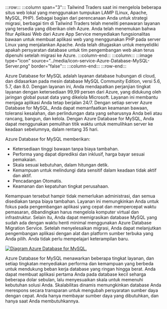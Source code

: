 :::row:::
  :::column span="3":::
Tailwind Traders saat ini mengelola beberapa situs web lokal yang menggunakan tumpukan LAMP (Linux, Apache, MySQL, PHP). Sebagai bagian dari perencanaan Anda untuk strategi migrasi, berbagai tim di Tailwind Traders telah meneliti penawaran layanan yang tersedia yang diberikan oleh Azure. Anda telah menemukan bahwa fitur Aplikasi Web dari Azure App Service menyediakan fungsionalitas bawaan untuk membuat aplikasi web yang menggunakan PHP pada server Linux yang menjalankan Apache. Anda telah ditugaskan untuk menyelidiki apakah persyaratan database untuk tim pengembangan web akan terus dipenuhi setelah migrasi ke Azure.
  :::column-end:::
  :::column:::
    :::image type="icon" source="../media/icon-service-Azure-Database-MySQL-Server.png" border="false":::
  :::column-end:::
:::row-end:::

Azure Database for MySQL adalah layanan database hubungan di cloud, dan didasarkan pada mesin database MySQL Community Edition, versi 5.6, 5.7, dan 8.0. Dengan layanan ini, Anda mendapatkan perjanjian tingkat layanan dengan ketersediaan 99,99 persen dari Azure, yang didukung oleh jaringan global pusat data yang dikelola Microsoft. Layanan ini membantu menjaga aplikasi Anda tetap berjalan 24/7. Dengan setiap server Azure Database for MySQL, Anda dapat memanfaatkan keamanan bawaan, toleransi kesalahan, dan perlindungan data yang seharusnya Anda beli atau rancang, bangun, dan kelola. Dengan Azure Database for MySQL, Anda dapat menggunakan pemulihan titik waktu untuk memulihkan server ke keadaan sebelumnya, dalam rentang 35 hari.

Azure Database for MySQL memberikan:

- Ketersediaan tinggi bawaan tanpa biaya tambahan.
- Performa yang dapat diprediksi dan inklusif, harga bayar sesuai pemakaian.
- Skala sesuai kebutuhan, dalam hitungan detik.
- Kemampuan untuk melindungi data sensitif dalam keadaan tidak aktif dan aktif.
- Pencadangan Otomatis.
- Keamanan dan kepatuhan tingkat perusahaan.

Kemampuan tersebut hampir tidak memerlukan administrasi, dan semua disediakan tanpa biaya tambahan. Layanan ini memungkinkan Anda untuk fokus pada pengembangan aplikasi yang cepat dan mempercepat waktu pemasaran, dibandingkan harus mengelola komputer virtual dan infrastruktur. Selain itu, Anda dapat memigrasikan database MySQL yang sudah ada dengan waktu henti minimal menggunakan Azure Database Migration Service. Setelah menyelesaikan migrasi, Anda dapat melanjutkan pengembangan aplikasi dengan alat dan platform sumber terbuka yang Anda pilih. Anda tidak perlu mempelajari keterampilan baru.

[![Diagram Azure Database for MySQL.](../media/azure-db-for-mysql-conceptual-diagram.png)](../media/azure-db-for-mysql-conceptual-diagram-expanded.png#lightbox)

Azure Database for MySQL menawarkan beberapa tingkat layanan, dan setiap tingkatan menyediakan performa dan kemampuan yang berbeda untuk mendukung beban kerja database yang ringan hingga berat. Anda dapat membuat aplikasi pertama Anda pada database kecil seharga beberapa dolar sebulan, lalu menyesuaikan skala untuk memenuhi kebutuhan solusi Anda. Skalabilitas dinamis memungkinkan database Anda merespons secara transparan untuk mengubah persyaratan sumber daya dengan cepat. Anda hanya membayar sumber daya yang dibutuhkan, dan hanya saat Anda membutuhkannya.
